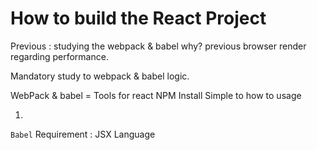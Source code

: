 # How to build the React Project

Previous : studying the webpack & babel
why? previous browser render regarding performance.

Mandatory study to webpack & babel logic.

WebPack & babel = Tools for react 
NPM Install
Simple to how to usage

1) 
`Babel`
Requirement : JSX Language

